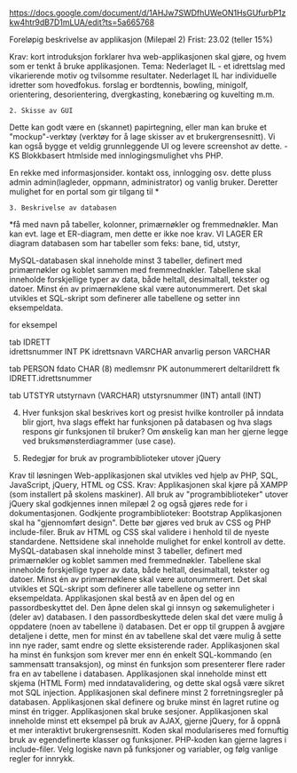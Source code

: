 
https://docs.google.com/document/d/1AHJw7SWDfhUWeON1HsGUfurbP1zkw4htr9dB7D1mLUA/edit?ts=5a665768

Foreløpig beskrivelse av applikasjon (Milepæl 2) Frist: 23.02 (teller 15%)

Krav: kort introduksjon
forklarer hva web-applikasjonen skal gjøre, og hvem som er tenkt å bruke applikasjonen.
Tema: Nederlaget IL - et idrettslag med vikarierende motiv og tvilsomme resultater. Nederlaget IL har individuelle idretter som hovedfokus. forslag er bordtennis, bowling, minigolf, orientering, desorientering, dvergkasting, konebæring og kuvelting m.m.


	2. Skisse av GUI 
Dette kan godt være en (skannet) papirtegning, eller man kan bruke et "mockup"-verktøy (verktøy for å lage skisser av et brukergrensesnitt).
Vi kan også bygge et veldig grunnleggende UI og levere screenshot av dette. -KS 
Blokkbasert htmlside med innlogingsmulighet vhs PHP.

En rekke med informasjonsider. kontakt oss, innlogging osv. dette pluss admin admin(lagleder, oppmann, administrator) og vanlig bruker. Deretter mulighet for en portal som gir tilgang til *

	3. Beskrivelse av databasen
*få med navn på tabeller, kolonner, primærnøkler og fremmednøkler. Man kan evt. lage et ER-diagram, men dette er ikke noe krav. VI LAGER ER diagram
databasen som har tabeller som feks: bane, tid, utstyr,  

MySQL-databasen skal inneholde minst 3 tabeller, definert med primærnøkler og koblet sammen med fremmednøkler. Tabellene skal inneholde forskjellige typer av data, både heltall, desimaltall, tekster og datoer. Minst én av primærnøklene skal være autonummerert. Det skal utvikles et SQL-skript som definerer alle tabellene og setter inn eksempeldata.

for eksempel 

tab IDRETT								  
idrettsnummer INT PK
idrettsnavn VARCHAR 
anvarlig person VARCHAR
						

tab PERSON
fdato CHAR (8)
medlemsnr PK autonummerert
deltariIdrett fk IDRETT.idrettsnummer

 tab UTSTYR
utstyrnavn (VARCHAR)
utstyrsnummer (INT)
antall (INT)








4. Hver funksjon skal beskrives kort og presist
hvilke kontroller på inndata blir gjort, hva slags effekt har funksjonen på databasen og hva slags respons gir funksjonen til bruker? Om ønskelig kan man her gjerne legge ved bruksmønsterdiagrammer (use case).	

5. Redegjør for bruk av programbiblioteker utover jQuery




Krav til løsningen
Web-applikasjonen skal utvikles ved hjelp av PHP, SQL, JavaScript, jQuery, HTML og CSS. Krav:
Applikasjonen skal kjøre på XAMPP (som installert på skolens maskiner). All bruk av "programbiblioteker" utover jQuery skal godkjennes innen milepæl 2 og også gjøres rede for i dokumentasjonen.
Godkjente programbiblioteker: Bootstrap
Applikasjonen skal ha "gjennomført design". Dette bør gjøres ved bruk av CSS og PHP include-filer. Bruk av HTML og CSS skal validere i henhold til de nyeste standardene. Nettsidene skal inneholde mulighet for enkel kontroll av dette.
MySQL-databasen skal inneholde minst 3 tabeller, definert med primærnøkler og koblet sammen med fremmednøkler. Tabellene skal inneholde forskjellige typer av data, både heltall, desimaltall, tekster og datoer. Minst én av primærnøklene skal være autonummerert. Det skal utvikles et SQL-skript som definerer alle tabellene og setter inn eksempeldata.
Applikasjonen skal bestå av en åpen del og en passordbeskyttet del. Den åpne delen skal gi innsyn og søkemuligheter i (deler av) databasen.
I den passordbeskyttede delen skal det være mulig å oppdatere (noen av tabellene i) databasen. Det er opp til gruppen å avgjøre detaljene i dette, men for minst én av tabellene skal det være mulig å sette inn nye rader, samt endre og slette eksisterende rader.
Applikasjonen skal ha minst én funksjon som krever mer enn én enkelt SQL-kommando (en sammensatt transaksjon), og minst én funksjon som presenterer flere rader fra en av tabellene i databasen.
Applikasjonen skal inneholde minst ett skjema (HTML Form) med inndatavalidering, og dette skal også være sikret mot SQL injection.
Applikasjonen skal definere minst 2 forretningsregler på databasen.
Applikasjonen skal definere og bruke minst én lagret rutine og minst én trigger.
Applikasjonen skal bruke sesjoner.
Applikasjonen skal inneholde minst ett eksempel på bruk av AJAX, gjerne jQuery, for å oppnå et mer interaktivt brukergrensesnitt.
Koden skal modulariseres med fornuftig bruk av egendefinerte klasser og funksjoner. PHP-koden kan gjerne lagres i include-filer. Velg logiske navn på funksjoner og variabler, og følg vanlige regler for innrykk.

